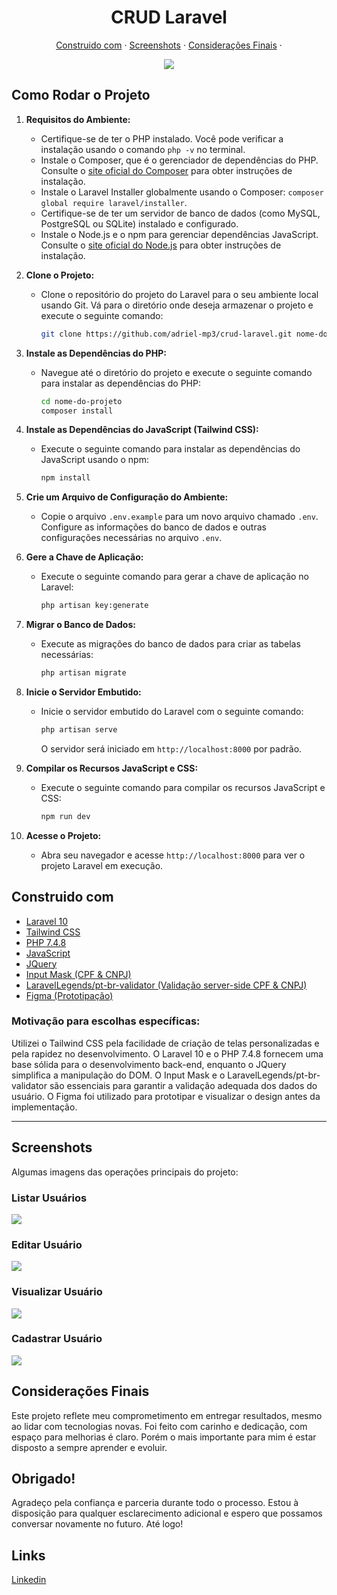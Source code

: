 <h1 align="center">CRUD Laravel</h1>
<p align="center">
  <a href="#como-rodar-o-projeto"/> 
  <a href="#construido-com">Construido com</a> · 
  <a href="#screenshots">Screenshots</a>  · 
  <a href="#consideraçoes-finais">Considerações Finais</a>  · 
</p>
<div align="center">
    <img src=".github/user-table"/>
</div>
      
## Como Rodar o Projeto

1. **Requisitos do Ambiente:**
   - Certifique-se de ter o PHP instalado. Você pode verificar a instalação usando o comando `php -v` no terminal.
   - Instale o Composer, que é o gerenciador de dependências do PHP. Consulte o [site oficial do Composer](https://getcomposer.org/) para obter instruções de instalação.
   - Instale o Laravel Installer globalmente usando o Composer: `composer global require laravel/installer`.
   - Certifique-se de ter um servidor de banco de dados (como MySQL, PostgreSQL ou SQLite) instalado e configurado.
   - Instale o Node.js e o npm para gerenciar dependências JavaScript. Consulte o [site oficial do Node.js](https://nodejs.org/) para obter instruções de instalação.

2. **Clone o Projeto:**
   - Clone o repositório do projeto do Laravel para o seu ambiente local usando Git. Vá para o diretório onde deseja armazenar o projeto e execute o seguinte comando:
     ```bash
     git clone https://github.com/adriel-mp3/crud-laravel.git nome-do-projeto
     ```

3. **Instale as Dependências do PHP:**
   - Navegue até o diretório do projeto e execute o seguinte comando para instalar as dependências do PHP:
     ```bash
     cd nome-do-projeto
     composer install
     ```

4. **Instale as Dependências do JavaScript (Tailwind CSS):**
   - Execute o seguinte comando para instalar as dependências do JavaScript usando o npm:
     ```bash
     npm install
     ```

5. **Crie um Arquivo de Configuração do Ambiente:**
   - Copie o arquivo `.env.example` para um novo arquivo chamado `.env`. Configure as informações do banco de dados e outras configurações necessárias no arquivo `.env`.

6. **Gere a Chave de Aplicação:**
   - Execute o seguinte comando para gerar a chave de aplicação no Laravel:
     ```bash
     php artisan key:generate
     ```

7. **Migrar o Banco de Dados:**
   - Execute as migrações do banco de dados para criar as tabelas necessárias:
     ```bash
     php artisan migrate
     ```

8. **Inicie o Servidor Embutido:**
   - Inicie o servidor embutido do Laravel com o seguinte comando:
     ```bash
     php artisan serve
     ```
     O servidor será iniciado em `http://localhost:8000` por padrão.

9. **Compilar os Recursos JavaScript e CSS:**
   - Execute o seguinte comando para compilar os recursos JavaScript e CSS:
     ```bash
     npm run dev
     ```

10. **Acesse o Projeto:**
    - Abra seu navegador e acesse `http://localhost:8000` para ver o projeto Laravel em execução.

## Construido com
- <a href="https://laravel.com/">Laravel 10</a>
- <a href="https://tailwindcss.com/">Tailwind CSS</a>
- <a href="https://www.php.net/">PHP 7.4.8</a>
- <a href="https://developer.mozilla.org/en-US/docs/Web/JavaScript">JavaScript</a>
- <a href="https://jquery.com/">JQuery</a>
- <a href="https://robinherbots.github.io/Inputmask/">Input Mask (CPF & CNPJ)</a>
- <a href="https://github.com/LaravelLegends/pt-br-validator">LaravelLegends/pt-br-validator (Validação server-side CPF & CNPJ)</a>
- <a href="https://figma.com/">Figma (Prototipação)</a>

### Motivação para escolhas específicas:

Utilizei o Tailwind CSS pela facilidade de criação de telas personalizadas e pela rapidez no desenvolvimento. O Laravel 10 e o PHP 7.4.8 fornecem uma base sólida para o desenvolvimento back-end, enquanto o JQuery simplifica a manipulação do DOM. O Input Mask e o LaravelLegends/pt-br-validator são essenciais para garantir a validação adequada dos dados do usuário. O Figma foi utilizado para prototipar e visualizar o design antes da implementação.
<hr/>

## Screenshots
Algumas imagens das operações principais do projeto:

### Listar Usuários

<img src=".github/user-table"/>

### Editar Usuário

<img src=".github/user-table"/>


### Visualizar Usuário

<img src=".github/user-table"/>

### Cadastrar Usuário

<img src=".github/user-table"/>

## Considerações Finais

Este projeto reflete meu comprometimento em entregar resultados, mesmo ao lidar com tecnologias novas. Foi feito com carinho e dedicação, com espaço para melhorias é claro. Porém o mais importante para mim é estar disposto a sempre aprender e evoluir.

## Obrigado!

Agradeço pela confiança e parceria durante todo o processo. Estou à disposição para qualquer esclarecimento adicional e espero que possamos conversar novamente no futuro. Até logo!

## Links

<a href="https://www.linkedin.com/in/adriel-santos-dev/">Linkedin</a>
